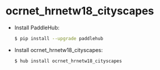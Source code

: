 # ocrnet_hrnetw18_cityscapes
* Install PaddleHub: 

    ```bash
    $ pip install --upgrade paddlehub
    ```

* Install ocrnet_hrnetw18_cityscapes: 

    ```bash
    $ hub install ocrnet_hrnetw18_cityscapes
    ```
